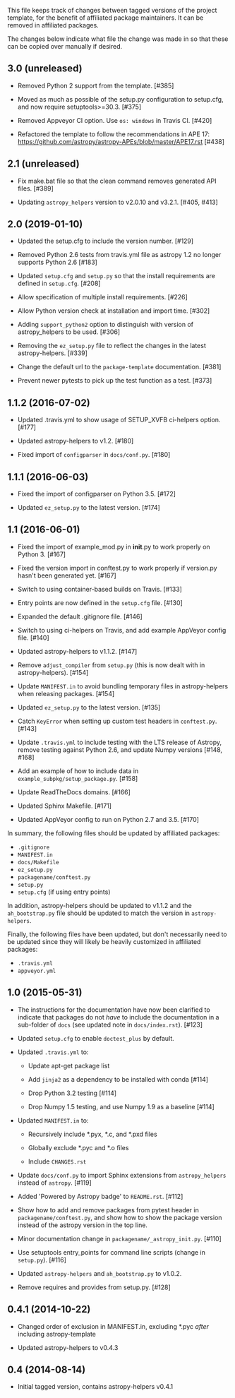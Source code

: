 This file keeps track of changes between tagged versions of the
project template, for the benefit of affiliated package maintainers.
It can be removed in affiliated packages.

The changes below indicate what file the change was made in so that these can
be copied over manually if desired.

3.0 (unreleased)
----------------

- Removed Python 2 support from the template. [#385]

- Moved as much as possible of the setup.py configuration to setup.cfg, and now require
  setuptools>=30.3. [#375]

- Removed Appveyor CI option. Use ``os: windows`` in Travis CI. [#420]

- Refactored the template to follow the recommendations in APE 17:
  https://github.com/astropy/astropy-APEs/blob/master/APE17.rst [#438]

2.1 (unreleased)
----------------

- Fix make.bat file so that the clean command removes generated API files.
  [#389]


- Updating ``astropy_helpers`` version to v2.0.10 and v3.2.1. [#405, #413]


2.0 (2019-01-10)
----------------

- Updated the setup.cfg to include the version number. [#129]

- Removed Python 2.6 tests from travis.yml file as astropy 1.2 no longer
  supports Python 2.6 [#183]

- Updated ``setup.cfg`` and ``setup.py`` so that the install requirements
  are defined in ``setup.cfg``. [#208]

- Allow specification of multiple install requirements. [#226]

- Allow Python version check at installation and import time. [#302]

- Adding ``support_python2`` option to distinguish with version of
  astropy_helpers to be used. [#306]

- Removing the ``ez_setup.py`` file to reflect the changes in the latest
  astropy-helpers. [#339]

- Change the default url to the ``package-template`` documentation. [#381]

- Prevent newer pytests to pick up the test function as a test. [#373]


1.1.2 (2016-07-02)
------------------

- Updated .travis.yml to show usage of SETUP_XVFB ci-helpers option. [#177]

- Updated astropy-helpers to v1.2. [#180]

- Fixed import of ``configparser`` in ``docs/conf.py``. [#180]

1.1.1 (2016-06-03)
------------------

- Fixed the import of configparser on Python 3.5. [#172]

- Updated ``ez_setup.py`` to the latest version. [#174]

1.1 (2016-06-01)
----------------

- Fixed the import of example_mod.py in __init__.py to work properly on
  Python 3. [#167]

- Fixed the version import in conftest.py to work properly if version.py
  hasn't been generated yet. [#167]

- Switch to using container-based builds on Travis. [#133]

- Entry points are now defined in the ``setup.cfg`` file. [#130]

- Expanded the default .gitignore file. [#146]

- Switch to using ci-helpers on Travis, and add example AppVeyor config file.
  [#140]

- Updated astropy-helpers to v1.1.2. [#147]

- Remove ``adjust_compiler`` from ``setup.py`` (this is now dealt with in
  astropy-helpers). [#154]

- Update ``MANIFEST.in`` to avoid bundling temporary files in astropy-helpers
  when releasing packages. [#154]

- Updated ``ez_setup.py`` to the latest version. [#135]

- Catch ``KeyError`` when setting up custom test headers in ``conftest.py``.
  [#143]

- Update ``.travis.yml`` to include testing with the LTS release of Astropy,
  remove testing against Python 2.6, and update Numpy versions [#148, #168]

- Add an example of how to include data in ``example_subpkg/setup_package.py``.
  [#158]

- Update ReadTheDocs domains. [#166]

- Updated Sphinx Makefile. [#171]

- Updated AppVeyor config to run on Python 2.7 and 3.5. [#170]

In summary, the following files should be updated by affiliated packages:

- ``.gitignore``
- ``MANIFEST.in``
- ``docs/Makefile``
- ``ez_setup.py``
- ``packagename/conftest.py``
- ``setup.py``
- ``setup.cfg`` (if using entry points)

In addition, astropy-helpers should be updated to v1.1.2 and the
``ah_bootstrap.py`` file should be updated to match the version in
``astropy-helpers``.

Finally, the following files have been updated, but don't necessarily need to
be updated since they will likely be heavily customized in affiliated packages:

- ``.travis.yml``
- ``appveyor.yml``

1.0 (2015-05-31)
----------------

- The instructions for the documentation have now been clarified to indicate
  that packages do not *have* to include the documentation in a sub-folder of
  ``docs`` (see updated note in ``docs/index.rst``). [#123]

- Updated ``setup.cfg`` to enable ``doctest_plus`` by default.

- Updated ``.travis.yml`` to:

  - Update apt-get package list

  - Add ``jinja2`` as a dependency to be installed with conda [#114]

  - Drop Python 3.2 testing [#114]

  - Drop Numpy 1.5 testing, and use Numpy 1.9 as a baseline [#114]

- Updated ``MANIFEST.in`` to:

  - Recursively include *.pyx, *.c, and *.pxd files

  - Globally exclude *.pyc and *.o files

  - Include ``CHANGES.rst``

- Update ``docs/conf.py`` to import Sphinx extensions from
  ``astropy_helpers`` instead of ``astropy``. [#119]

- Added 'Powered by Astropy badge' to ``README.rst``. [#112]

- Show how to add and remove packages from pytest header in
  ``packagename/conftest.py``, and show how to show the package version
  instead of the astropy version in the top line.

- Minor documentation change in ``packagename/_astropy_init.py``. [#110]

- Use setuptools entry_points for command line scripts (change in
  ``setup.py``). [#116]

- Updated ``astropy-helpers`` and ``ah_bootstrap.py`` to v1.0.2.

- Remove requires and provides from setup.py. [#128]

0.4.1 (2014-10-22)
------------------

- Changed order of exclusion in MANIFEST.in, excluding *.pyc *after* including
  astropy-template

- Updated astropy-helpers to v0.4.3

0.4 (2014-08-14)
----------------

- Initial tagged version, contains astropy-helpers v0.4.1

